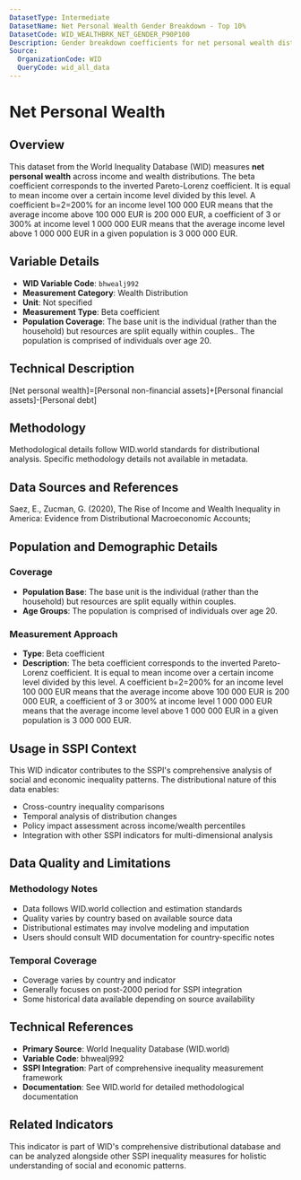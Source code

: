 ```yaml
---
DatasetType: Intermediate
DatasetName: Net Personal Wealth Gender Breakdown - Top 10%
DatasetCode: WID_WEALTHBRK_NET_GENDER_P90P100
Description: Gender breakdown coefficients for net personal wealth distribution. Uses beta coefficients (inverted Pareto-Lorenz coefficient) to analyze gender differences in wealth distribution. Net personal wealth is the total value of non-financial and financial assets (housing, land, deposits, bonds, equities, etc.) held by households, minus their debts. Shows how wealth distribution varies by gender.
Source:
  OrganizationCode: WID
  QueryCode: wid_all_data
---
```

# Net Personal Wealth

## Overview

This dataset from the World Inequality Database (WID) measures **net personal wealth** across income and wealth distributions. The beta coefficient corresponds to the inverted Pareto-Lorenz coefficient. It is equal to mean income over a certain income level divided by this level. A coefficient b=2=200% for an income level 100 000 EUR means that the average income above 100 000 EUR is 200 000 EUR, a coefficient of 3 or 300% at income level 1 000 000 EUR means that the average income level above 1 000 000 EUR in a given population is 3 000 000 EUR.

## Variable Details

- **WID Variable Code**: `bhwealj992`
- **Measurement Category**: Wealth Distribution
- **Unit**: Not specified
- **Measurement Type**: Beta coefficient
- **Population Coverage**: The base unit is the individual (rather than the household) but resources are split equally within couples.. The population is comprised of individuals over age 20.

## Technical Description

[Net personal wealth]=[Personal non-financial assets]+[Personal financial assets]-[Personal debt]

## Methodology

Methodological details follow WID.world standards for distributional analysis. Specific methodology details not available in metadata.

## Data Sources and References

Saez, E., Zucman, G. (2020), The Rise of Income and Wealth Inequality in America: Evidence from Distributional Macroeconomic Accounts;

## Population and Demographic Details

### Coverage
- **Population Base**: The base unit is the individual (rather than the household) but resources are split equally within couples.
- **Age Groups**: The population is comprised of individuals over age 20.

### Measurement Approach
- **Type**: Beta coefficient
- **Description**: The beta coefficient corresponds to the inverted Pareto-Lorenz coefficient. It is equal to mean income over a certain income level divided by this level. A coefficient b=2=200% for an income level 100 000 EUR means that the average income above 100 000 EUR is 200 000 EUR, a coefficient of 3 or 300% at income level 1 000 000 EUR means that the average income level above 1 000 000 EUR in a given population is 3 000 000 EUR.

## Usage in SSPI Context

This WID indicator contributes to the SSPI's comprehensive analysis of social and economic inequality patterns. The distributional nature of this data enables:

- Cross-country inequality comparisons
- Temporal analysis of distribution changes
- Policy impact assessment across income/wealth percentiles
- Integration with other SSPI indicators for multi-dimensional analysis

## Data Quality and Limitations

### Methodology Notes
- Data follows WID.world collection and estimation standards
- Quality varies by country based on available source data
- Distributional estimates may involve modeling and imputation
- Users should consult WID documentation for country-specific notes

### Temporal Coverage
- Coverage varies by country and indicator
- Generally focuses on post-2000 period for SSPI integration
- Some historical data available depending on source availability

## Technical References

- **Primary Source**: World Inequality Database (WID.world)
- **Variable Code**: bhwealj992
- **SSPI Integration**: Part of comprehensive inequality measurement framework
- **Documentation**: See WID.world for detailed methodological documentation

## Related Indicators

This indicator is part of WID's comprehensive distributional database and can be analyzed alongside other SSPI inequality measures for holistic understanding of social and economic patterns.